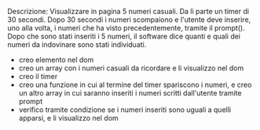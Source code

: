 Descrizione:
Visualizzare in pagina 5 numeri casuali.
Da lì parte un timer di 30 secondi.
Dopo 30 secondi i numeri scompaiono e l'utente deve inserire, uno alla volta, i numeri che ha visto precedentemente, tramite il prompt().
Dopo che sono stati inseriti i 5 numeri, il software dice quanti e quali dei numeri da indovinare sono stati individuati.

- creo elemento nel dom
- creo un array con i numeri casuali da ricordare e li visualizzo nel dom
- creo il timer
- creo una funzione in cui al termine del timer spariscono i numeri, e creo un altro array in cui saranno inseriti i numeri scritti dall'utente tramite prompt
- verifico tramite condizione se i numeri inseriti sono uguali a quelli apparsi, e li visualizzo nel dom